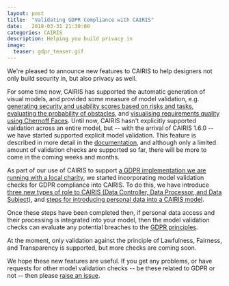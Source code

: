 ```yaml
---
layout: post
title:  "Validating GDPR Compliance with CAIRIS"
date:   2018-03-31 21:30:00
categories: CAIRIS
description: Helping you build privacy in
image:
  teaser: gdpr_teaser.gif
---
```


We're pleased to announce new features to CAIRIS to help designers not only build security in, but also privacy as well.

For some time now, CAIRIS has supported the automatic generation of visual models, and provided some measure of model validation, e.g. [generating security and usability scores based on risks and tasks](https://cairis.readthedocs.io/en/latest/risks.html#risk-analysis-model), [evaluating the probability of obstacles](https://cairis.readthedocs.io/en/latest/gro.html#obstacle-modelling), and [visualising requirements quality using Chernoff Faces](https://cairis.readthedocs.io/en/latest/gro.html#visualising-requirements-quality-using-chernoff-faces).  Until now, CAIRIS hasn't explicitly supported validation across an entire model, but -- with the arrival of CAIRIS 1.6.0 -- we have started supported explicit model validation.  This feature is described in more detail in the [documentation](https://cairis.readthedocs.io/en/latest/validation.html), and although only a limited amount of validation checks are supported so far, there will be more to come in the coming weeks and months.

As part of our use of CAIRIS to support [a GDPR implementation we are running with a local charity](https://cybersecurity.bournemouth.ac.uk/?p=641), we started incorporating model validation checks for GDPR compliance into CAIRIS.  To do this, we have introduce [three new types of role to CAIRIS (Data Controller, Data Processor, and Data Subject)](https://cairis.readthedocs.io/en/latest/roles_personas.html#roles), and [steps for introducing personal data into a CAIRIS model](https://cairis.readthedocs.io/en/latest/dependencies.html#introducing-personal-data-into-cairis-using-dependencies).

Once these steps have been completed then, if personal data access and their processing is integrated into your model, then the model validation checks can evaluate any potential breaches to the [GDPR principles](https://ico.org.uk/for-organisations/guide-to-the-general-data-protection-regulation-gdpr/principles/).

At the moment, only validation against the principle of Lawfulness, Fairness, and Transparency is supported, but more checks are coming soon.

We hope these new features are useful.  If you get any problems, or have requests for other model validation checks -- be these related to GDPR or not -- then please [raise an issue](https://github.com/failys/cairis/issues).
